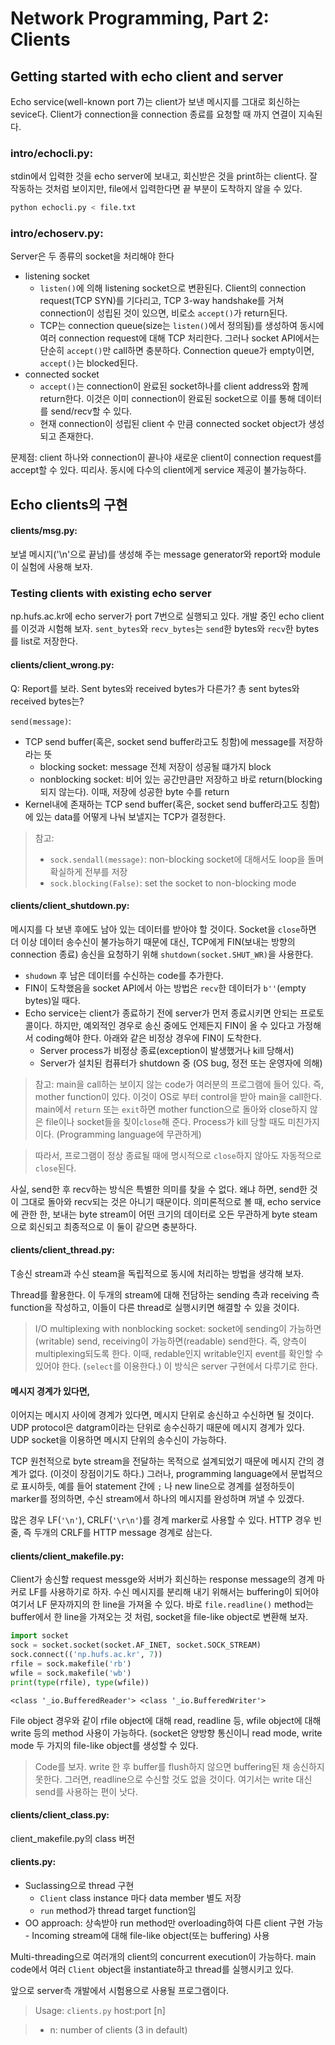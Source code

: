 
# Network Programming, Part 2: Clients

## Getting started with echo client and server
Echo service(well-known port 7)는 client가 보낸 메시지를 그대로 회신하는 sevice다. Client가 connection을 connection 종료를 요청할 때 까지 연결이 지속된다.

### intro/echocli.py:
stdin에서 입력한 것을 echo server에 보내고, 회신받은 것을 print하는 client다.
잘 작동하는 것처럼 보이지만, file에서 입력한다면 끝 부분이 도착하지 않을 수 있다.
```bash
python echocli.py < file.txt
```

### intro/echoserv.py:
Server은 두 종류의 socket을 처리해야 한다
- listening socket
  - `listen()`에 의해 listening socket으로 변환된다. Client의 connection request(TCP SYN)를 기다리고, TCP 3-way handshake를 거쳐 connection이 성립된 것이 있으면, 비로소 `accept()`가 return된다. 
  - TCP는 connection queue(size는 `listen()`에서 정의됨)를 생성하여 동시에 여러 connection request에 대해 TCP 처리한다. 그러나 socket API에서는 단순히 `accept()`만 call하면 충분하다. Connection queue가 empty이면, `accept()`는 blocked된다.
- connected socket  
  - `accept()`는 connection이 완료된 socket하나를 client address와 함께 return한다. 이것은 이미 connection이 완료된 socket으로 이를 통해 데이터를 send/recv할 수 있다.
  - 현재 connection이 성립된 client 수 만큼 connected socket object가 생성되고 존재한다.
  
문제점: client 하나와 connection이 끝나야 새로운 client이 connection request를 accept할 수 있다. 띠리사. 동시에 다수의 client에게 service 제공이 불가능하다. 

## Echo clients의 구현
#### clients/msg.py:
보낼 메시지('\n'으로 끝남)를 생성해 주는 message generator와 report와 module이 실험에 사용해 보자.

### Testing clients with existing echo server
np.hufs.ac.kr에 echo server가 port 7번으로 실행되고 있다. 개발 중인 echo client를 이것과 시험해 보자. `sent_bytes`와 `recv_bytes`는 `send`한 bytes와 `recv`한 bytes를 list로 저장한다.

#### clients/client_wrong.py:
Q: Report를 보라. Sent bytes와 received bytes가 다른가? 총 sent bytes와 received bytes는?

`send(message)`:
- TCP send buffer(혹은, socket send buffer라고도 칭함)에 message를 저장하라는 뜻
  - blocking socket: message 전체 저장이 성공될 떄가지 block
  - nonblocking socket: 비어 있는 공간만큼만 저장하고 바로 return(blocking 되지 않는다). 이때, 저장에 성공한 byte 수를 return
- Kernel내에 존재하는 TCP send buffer(혹은, socket send buffer라고도 칭함)에 있는 data를 어떻게 나눠 보낼지는 TCP가 결정한다. 

> 참고:
> - `sock.sendall(message)`: non-blocking socket에 대해서도 loop을 돌며 확실하게 전부를 저장
> - `sock.blocking(False)`: set the socket to non-blocking mode

#### clients/client_shutdown.py:
메시지를 다 보낸 후에도 남아 있는 데이터를 받아야 할 것이다. Socket을 `close`하면 더 이상 데이터 송수신이 불가능하기 때문에 대신, TCP에게 FIN(보내는 방향의 connection 종료) 송신을 요청하기 위해 `shutdown(socket.SHUT_WR)`을 사용한다.
- `shudown` 후 남은 데이터를 수신하는 code를 추가한다.
- FIN이 도착했음을 socket API에서 아는 방법은 `recv`한 데이터가 `b''`(empty bytes)일 때다.
- Echo service는 client가 종료하기 전에 server가 먼저 종료시키면 안되는 프로토콜이다. 하지만, 예외적인 경우로 송신 중에도 언제든지 FIN이 올 수 있다고 가정해서 coding해야 한다. 아래와 같은 비정상 경우에 FIN이 도착한다.
  - Server process가 비정상 종료(exception이 발생했거나 kill 당해서)  
  - Server가 설치된 컴퓨터가 shutdown 중 (OS bug, 정전 또는 운영자에 의해)
  
>참고: main을 call하는 보이지 않는 code가 여러분의 프로그램에 들어 있다. 즉, mother function이 있다. 이것이 OS로 부터 control을 받아 main을 call한다. main에서 `return` 또는 `exit`하면 mother function으로 돌아와 close하지 않은 file이나 socket들을 칮이`close`해 준다. Process가 kill 당할 때도 미친가지이다. (Programming language에 무관하게) 

> 따라서, 프로그램이 정상 종료될 때에 명시적으로 `close`하지 않아도 자동적으로 `close`된다.

사실, send한 후 recv하는 방식은 특별한 의미를 찾을 수 없다. 왜냐 하면, send한 것이 그대로 돌아와 recv되는 것은 아니기 때문이다. 
의미론적으로 볼 때, echo service에 관한 한, 보내는 byte stream이 어떤 크기의 데이터로 오든 무관하게 byte steam으로 회신되고 최종적으로 이 둘이 같으면 충분하다.

#### clients/client_thread.py:
T송신 stream과 수신 steam을 독립적으로 동시에 처리하는 방법을 생각해 보자. 

Thread를 활용한다. 이 두개의 stream에 대해 전담하는 sending 측과 receiving 측 function을 작성하고, 이들이 다른 thread로 실행시키면 해결할 수 있을 것이다.  

> I/O multiplexing with nonblocking socket: socket에 sending이 가능하면(writable) send, receiving이 가능하면(readable) send한다. 즉, 양측이 multiplexing되도록 한다. 이때, redable인지 writable인지 event를 확인할 수 있어야 한다. (`select`를 이용한다.) 이 방식은 server 구현에서 다루기로 한다.

#### 메시지 경계가 있다면,
이어지는 메시지 사이에 경계가 있다면, 메시지 단위로 송신하고 수신하면 될 것이다. UDP protocol은 datgram이라는 단위로 송수신하기 때문에 메시지 경계가 있다. UDP socket을 이용하면 메시지 단위의 송수신이 가능하다.

TCP 원천적으로 byte stream을 전달하는 목적으로 설계되었기 때문에 메시지 간의 경계가 없다. (이것이 장점이기도 하다.) 그러나, programming language에서 문법적으로 표시하듯, 예를 들어 statement 간에 `;` 나 new line으로 경계를 설정하듯이 marker를 정의하면, 수신 stream에서 하나의 메시지를 완성하며 꺼낼 수 있겠다.

많은 경우 LF(`'\n'`), CRLF(`'\r\n'`)를 경계 marker로 사용할 수 있다. HTTP 경우 빈 줄, 즉 두개의 CRLF를 HTTP message 경계로 삼는다.

#### clients/client_makefile.py:
Client가 송신할 request messge와 서버가 회신하는 response message의 경계 마커로 LF를 사용하기로 하자. 수신 메시지를 분리해 내기 위해서는 buffering이 되어야 여기서 LF 문자까지의 한 line을 가져올 수 있다. 바로 `file.readline()` method는 buffer에서 한 line을 가져오는 것 처럼, socket을 file-like object로 변환해 보자.


```python
import socket
sock = socket.socket(socket.AF_INET, socket.SOCK_STREAM)
sock.connect(('np.hufs.ac.kr', 7))
rfile = sock.makefile('rb')
wfile = sock.makefile('wb')
print(type(rfile), type(wfile))
```

    <class '_io.BufferedReader'> <class '_io.BufferedWriter'>
    

File object 경우와 같이 rfile object에 대해 read, readline 등, wfile object에 대해 write 등의 method 사용이 가능하다. (socket은 양방향 통신이니 read mode, write mode 두 가지의 file-like object를 생성할 수 있다.

> Code를 보자. write 한 후 buffer를 flush하지 않으면 buffering된 채 송신하지 못한다. 그러면, readline으로 수신할 것도 없을 것이다.
> 여기서는 write 대신 send를 사용하는 편이 낫다.

#### clients/client_class.py: 
client_makefile.py의 class 버전

#### clients.py: 
- Suclassing으로 thread 구현
  - `Client` class instance 마다 data member 별도 저장
  - `run` method가 thread target function임
- OO approach: 상속받아 run method만 overloading하여 다른 client 구현 가능 - Incoming stream에 대해 file-like object(또는 buffering) 사용

Multi-threading으로 여러개의 client의 concurrent execution이 가능하다. main code에서 여러 `Client` object을 instantiate하고 thread를 실행시키고 있다.  

앞으로 server측 개발에서 시험용으로 사용될 프로그램이다.

> Usage: `clients.py` host:port \[n\]

>- n: number of clients (3 in default)
